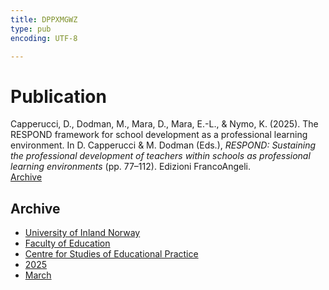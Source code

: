 ```yaml
---
title: DPPXMGWZ
type: pub
encoding: UTF-8

---
```

<h1>Publication</h1>
<article id="csl-bib-container-DPPXMGWZ" class="csl-bib-container">
  <div class="csl-bib-body"> <div class="csl-entry">Capperucci, D., Dodman, M., Mara, D., Mara, E.-L., &#38; Nymo, K. (2025). The RESPOND framework for school development as a professional learning environment. In D. Capperucci &#38; M. Dodman (Eds.), <i>RESPOND: Sustaining the professional development of teachers within schools as professional learning environments</i> (pp. 77–112). Edizioni FrancoAngeli.</div> </div>
  <div class="csl-bib-buttons">
    <a href="#taxonomy-article-DPPXMGWZ" alt="archive" class="csl-bib-button">Archive</a>
  </div>
  <div id="csl-bib-meta-container-DPPXMGWZ"></div>
</article>
<div id="csl-bib-meta-DPPXMGWZ" class="csl-bib-meta">
  <article id="taxonomy-article-DPPXMGWZ" class="taxonomy-article">
    <h1>Archive</h1>
    <ul>
      <li><a href="{{< params subfolder >}}en/archive/?key=3DCRN523">University of Inland Norway</a></li>
      <li><a href="{{< params subfolder >}}en/archive/?key=WYNZA47F">Faculty of Education</a></li>
      <li><a href="{{< params subfolder >}}en/archive/?key=G3SEU2Z2">Centre for Studies of Educational Practice</a></li>
      <li><a href="{{< params subfolder >}}en/archive/?key=FQUBCA8S">2025</a></li>
      <li><a href="{{< params subfolder >}}en/archive/?key=8NP8PC4U">March</a></li>
    </ul>
  </article>
</div>
